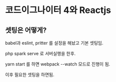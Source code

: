 # 코드이그나이터 4와 Reactjs

## 셋팅은 어떻게?

babel과 eslint, pritter 를 설정을 해놨고 기본 셋팅임.

php spark serve 로 서버실행을 한후.

yarn start 를 하면 webpack --watch 모드로 진행이 됨.


이후 필요한 셋팅을 하면됨.
